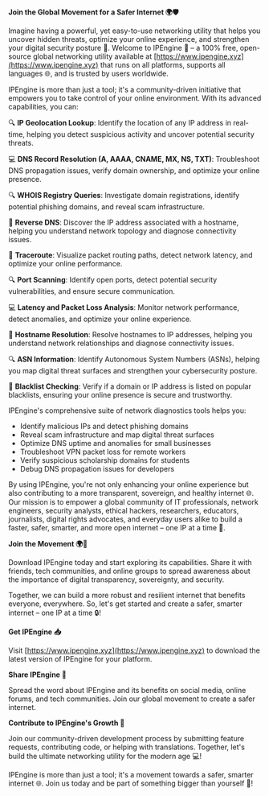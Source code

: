 **Join the Global Movement for a Safer Internet 🌍🛡️**

Imagine having a powerful, yet easy-to-use networking utility that helps you uncover hidden threats, optimize your online experience, and strengthen your digital security posture 🔐. Welcome to IPEngine 🚀 – a 100% free, open-source global networking utility available at [https://www.ipengine.xyz](https://www.ipengine.xyz) that runs on all platforms, supports all languages 🌐, and is trusted by users worldwide.

IPEngine is more than just a tool; it's a community-driven initiative that empowers you to take control of your online environment. With its advanced capabilities, you can:

🔍 **IP Geolocation Lookup**: Identify the location of any IP address in real-time, helping you detect suspicious activity and uncover potential security threats.

💻 **DNS Record Resolution (A, AAAA, CNAME, MX, NS, TXT)**: Troubleshoot DNS propagation issues, verify domain ownership, and optimize your online presence.

🔍 **WHOIS Registry Queries**: Investigate domain registrations, identify potential phishing domains, and reveal scam infrastructure.

🚀 **Reverse DNS**: Discover the IP address associated with a hostname, helping you understand network topology and diagnose connectivity issues.

📡 **Traceroute**: Visualize packet routing paths, detect network latency, and optimize your online performance.

🔍 **Port Scanning**: Identify open ports, detect potential security vulnerabilities, and ensure secure communication.

💻 **Latency and Packet Loss Analysis**: Monitor network performance, detect anomalies, and optimize your online experience.

📡 **Hostname Resolution**: Resolve hostnames to IP addresses, helping you understand network relationships and diagnose connectivity issues.

🔍 **ASN Information**: Identify Autonomous System Numbers (ASNs), helping you map digital threat surfaces and strengthen your cybersecurity posture.

🚀 **Blacklist Checking**: Verify if a domain or IP address is listed on popular blacklists, ensuring your online presence is secure and trustworthy.

IPEngine's comprehensive suite of network diagnostics tools helps you:

* Identify malicious IPs and detect phishing domains
* Reveal scam infrastructure and map digital threat surfaces
* Optimize DNS uptime and anomalies for small businesses
* Troubleshoot VPN packet loss for remote workers
* Verify suspicious scholarship domains for students
* Debug DNS propagation issues for developers

By using IPEngine, you're not only enhancing your online experience but also contributing to a more transparent, sovereign, and healthy internet 🌐. Our mission is to empower a global community of IT professionals, network engineers, security analysts, ethical hackers, researchers, educators, journalists, digital rights advocates, and everyday users alike to build a faster, safer, smarter, and more open internet – one IP at a time 🔗.

**Join the Movement 🌍🚀**

Download IPEngine today and start exploring its capabilities. Share it with friends, tech communities, and online groups to spread awareness about the importance of digital transparency, sovereignty, and security.

Together, we can build a more robust and resilient internet that benefits everyone, everywhere. So, let's get started and create a safer, smarter internet – one IP at a time 🔒!

**Get IPEngine 📥**

Visit [https://www.ipengine.xyz](https://www.ipengine.xyz) to download the latest version of IPEngine for your platform.

**Share IPEngine 🤝**

Spread the word about IPEngine and its benefits on social media, online forums, and tech communities. Join our global movement to create a safer internet.

**Contribute to IPEngine's Growth 🔗**

Join our community-driven development process by submitting feature requests, contributing code, or helping with translations. Together, let's build the ultimate networking utility for the modern age 💻!

IPEngine is more than just a tool; it's a movement towards a safer, smarter internet 🌐. Join us today and be part of something bigger than yourself 🔗!